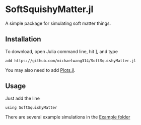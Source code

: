 # SoftSquishyMatter.jl
A simple package for simulating soft matter things.  

## Installation
To download, open Julia command line, hit ], and type
```
add https://github.com/michaelwang314/SoftSquishyMatter.jl
```
You may also need to add [Plots.jl](https://github.com/JuliaPlots/Plots.jl).

## Usage
Just add the line
```
using SoftSquishyMatter
```
There are several example simulations in the [Example folder](https://github.com/michaelwang314/SoftSquishyMatter.jl/tree/master/Examples)
